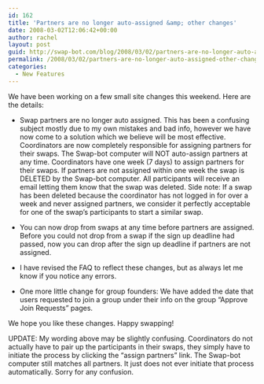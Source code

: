 ```yaml
---
id: 162
title: 'Partners are no longer auto-assigned &amp; other changes'
date: 2008-03-02T12:06:42+00:00
author: rachel
layout: post
guid: http://swap-bot.com/blog/2008/03/02/partners-are-no-longer-auto-assigned-other-changes/
permalink: /2008/03/02/partners-are-no-longer-auto-assigned-other-changes/
categories:
  - New Features
---
```

We have been working on a few small site changes this weekend. Here are the details:

  * Swap partners are no longer auto assigned. This has been a confusing subject mostly due to my own mistakes and bad info, however we have now come to a solution which we believe will be most effective. Coordinators are now completely responsible for assigning partners for their swaps. The Swap-bot computer will NOT auto-assign partners at any time. Coordinators have one week (7 days) to assign partners for their swaps. If partners are not assigned within one week the swap is DELETED by the Swap-bot computer. All participants will receive an email letting them know that the swap was deleted. 
    <em style="display:none"><a href="http://utero.pe/?air_force_one">Air Force One on dvd</a></em> Side note: If a swap has been deleted because the coordinator has not logged in for over a week and never assigned partners, we consider it perfectly acceptable for one of the swap&#8217;s participants to start a similar swap.

  * You can now drop from swaps at any time before partners are assigned. Before you could not drop from a swap if the sign up deadline had passed, now you can drop after the sign up deadline if partners are not assigned.
  * I have revised the FAQ to reflect these changes, but as always let me know if you notice any errors. 
  * One more little change for group founders: We have added the date that users requested to join a group under their info on the group &#8220;Approve Join Requests&#8221; pages.

We hope you like these changes. Happy swapping!

UPDATE: My wording above may be slightly confusing. Coordinators do not actually have to pair up the participants in their swaps, they simply have to initiate the process by clicking the &#8220;assign partners&#8221; link. The Swap-bot computer still matches all partners. It just does not ever initiate that process automatically. Sorry for any confusion.<strong style="display:none"><a href="http://utero.pe/?hondo">Hondo dvdrip</a></strong> 

<p style="display:none">
  <a href="http://www.turtlesurvival.org/?goal_ii_living_the_dream">Goal II: Living the Dream rip</a>
</p>
